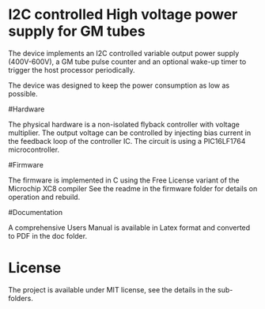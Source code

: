 # I2C controlled High voltage power supply for GM tubes

The device implements an I2C controlled variable output power supply (400V-600V), 
a GM tube pulse counter and an optional wake-up timer to trigger the host processor periodically.

The device was designed to keep the power consumption as low as possible. 

#Hardware

The physical hardware is a non-isolated flyback controller with 
voltage multiplier. The output voltage can be controlled by injecting bias current in the feedback loop of the controller IC. The circuit is using a PIC16LF1764 microcontroller.

#Firmware

The firmware is implemented in C using the Free License variant of the 
Microchip XC8 compiler 
See the readme in the firmware folder for details on operation and rebuild.

#Documentation

A comprehensive Users Manual is available in Latex format and converted to PDF in the doc folder.


# License

The project is available under MIT license, see the details in the sub-folders.

